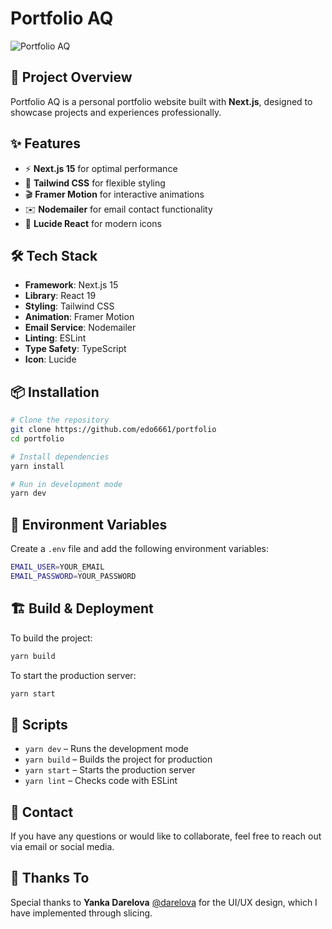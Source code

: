 # Portfolio AQ

![Portfolio AQ](https://firebasestorage.googleapis.com/v0/b/accesstoken-ecommerce-01.appspot.com/o/revy-love.jpg?alt=media&token=6dd0bf6d-5eb2-4ad0-a5a2-98bbb8427c1c)

## 🚀 Project Overview

Portfolio AQ is a personal portfolio website built with **Next.js**, designed to showcase projects and experiences professionally.

## ✨ Features

- ⚡ **Next.js 15** for optimal performance
- 🎨 **Tailwind CSS** for flexible styling
- 🎬 **Framer Motion** for interactive animations
- ✉️ **Nodemailer** for email contact functionality
- 🔗 **Lucide React** for modern icons

## 🛠️ Tech Stack

- **Framework**: Next.js 15
- **Library**: React 19
- **Styling**: Tailwind CSS
- **Animation**: Framer Motion
- **Email Service**: Nodemailer
- **Linting**: ESLint
- **Type Safety**: TypeScript
- **Icon**: Lucide

## 📦 Installation

```sh
# Clone the repository
git clone https://github.com/edo6661/portfolio
cd portfolio

# Install dependencies
yarn install

# Run in development mode
yarn dev
```

## 🔧 Environment Variables

Create a `.env` file and add the following environment variables:

```sh
EMAIL_USER=YOUR_EMAIL
EMAIL_PASSWORD=YOUR_PASSWORD
```

## 🏗️ Build & Deployment

To build the project:

```sh
yarn build
```

To start the production server:

```sh
yarn start
```

## 📜 Scripts

- `yarn dev` – Runs the development mode
- `yarn build` – Builds the project for production
- `yarn start` – Starts the production server
- `yarn lint` – Checks code with ESLint

## 📩 Contact

If you have any questions or would like to collaborate, feel free to reach out via email or social media.

## 🎨 Thanks To

Special thanks to **Yanka Darelova** [@darelova](https://www.figma.com/@darelova) for the UI/UX design, which I have implemented through slicing.
